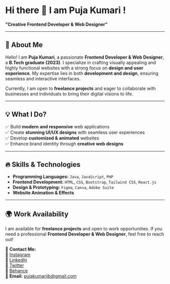 #  Hi there 👋 I am Puja Kumari !

**"Creative Frontend Developer & Web Designer"**

---

## 👋 About Me
Hello! I am **Puja Kumari**, a passionate **Frontend Developer & Web Designer**, a **B.Tech graduate (2023)**. I specialize in crafting visually appealing and highly functional websites with a strong focus on **design and user experience**. My expertise lies in both **development and design**, ensuring seamless and interactive interfaces. 

Currently, I am open to **freelance projects** and eager to collaborate with businesses and individuals to bring their digital visions to life.

---

## 💡 What I Do?
✅ Build **modern and responsive** web applications  
✅ Create **stunning UI/UX designs** with seamless user experiences  
✅ Develop **customized & animated** websites  
✅ Enhance brand identity through **creative web designs**

---

## 🔥 Skills & Technologies
- **Programming Languages:** `Java`, `JavaScript`, `PHP`  
- **Frontend Development:** `HTML`, `CSS`, `Bootstrap`, `Tailwind CSS`, `React.js`  
- **Design & Prototyping:** `Figma`, `Canva`, `Adobe Suite`  
- **Website Animation & Effects**

---

## 🌍 Work Availability
I am available for **freelance projects** and open to work opportunities. If you need a professional **Frontend Developer & Web Designer**, feel free to reach out!

📩 **Contact Me:**  
🔗 [Instagram](#)  
🔗 [LinkedIn](#)  
🔗 [Twitter](#)  
🔗 [Behance](#)  
📧 **Email:** [pujakumarijb@gmail.com](#)
